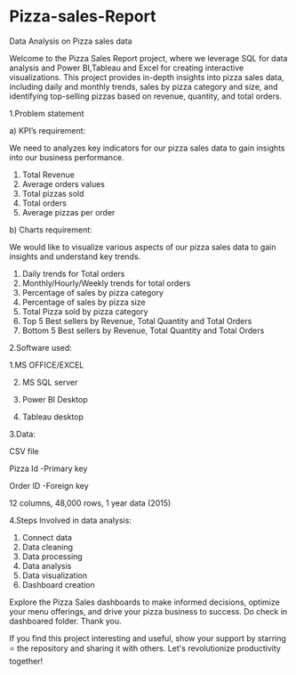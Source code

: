 # Pizza-sales-Report
Data Analysis on Pizza sales data 

Welcome to the Pizza Sales Report project, where we leverage SQL for data analysis and Power BI,Tableau and Excel for creating interactive visualizations. This project provides in-depth insights into pizza sales data, including daily and monthly trends, sales by pizza category and size, and identifying top-selling pizzas based on revenue, quantity, and total orders.

1.Problem statement

a)	KPI’s requirement:

We need to analyzes key indicators for our pizza sales data to gain insights into our business performance.

1.	Total Revenue
2.	Average orders values
3.	Total pizzas sold
4.	Total orders
5.	Average pizzas per order

b)	Charts requirement:

We would like to visualize various aspects of our pizza sales data to gain insights and understand key trends.

1.	Daily trends for Total orders
2.	Monthly/Hourly/Weekly trends for total orders
3.	Percentage of sales by pizza category
4.	Percentage of sales by pizza size
5.	Total Pizza sold by pizza category
6.	Top 5 Best sellers by Revenue, Total Quantity and Total Orders
7.	Bottom 5 Best sellers by Revenue, Total Quantity and Total Orders

2.Software used:


 1.MS OFFICE/EXCEL

2. MS SQL server
   
4. Power BI Desktop
   
6. Tableau desktop

3.Data:

CSV file

Pizza Id -Primary key

Order ID -Foreign key

12 columns, 48,000 rows, 1 year data (2015)


4.Steps Involved in data analysis:

1.	Connect data
2.	Data cleaning
3.	Data processing
4.	Data analysis
5.	Data visualization
6.	Dashboard creation


Explore the Pizza Sales dashboards to make informed decisions, optimize your menu offerings, and drive your pizza business to success. Do check in dashboared folder. Thank you.

If you find this project interesting and useful, show your support by starring ⭐ the repository and sharing it with others. Let's revolutionize productivity together!



